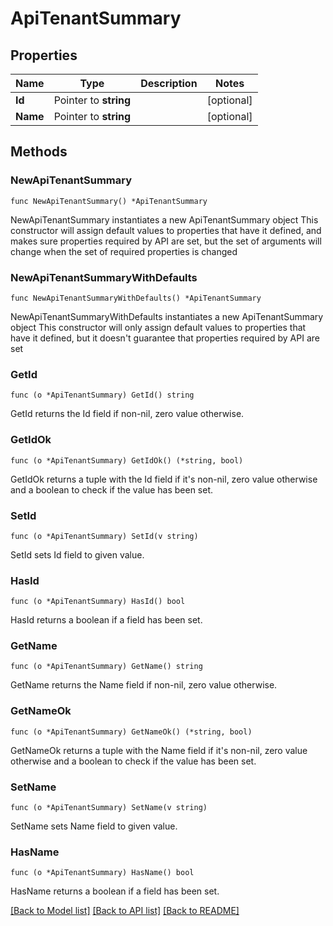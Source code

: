 # ApiTenantSummary

## Properties

Name | Type | Description | Notes
------------ | ------------- | ------------- | -------------
**Id** | Pointer to **string** |  | [optional] 
**Name** | Pointer to **string** |  | [optional] 

## Methods

### NewApiTenantSummary

`func NewApiTenantSummary() *ApiTenantSummary`

NewApiTenantSummary instantiates a new ApiTenantSummary object
This constructor will assign default values to properties that have it defined,
and makes sure properties required by API are set, but the set of arguments
will change when the set of required properties is changed

### NewApiTenantSummaryWithDefaults

`func NewApiTenantSummaryWithDefaults() *ApiTenantSummary`

NewApiTenantSummaryWithDefaults instantiates a new ApiTenantSummary object
This constructor will only assign default values to properties that have it defined,
but it doesn't guarantee that properties required by API are set

### GetId

`func (o *ApiTenantSummary) GetId() string`

GetId returns the Id field if non-nil, zero value otherwise.

### GetIdOk

`func (o *ApiTenantSummary) GetIdOk() (*string, bool)`

GetIdOk returns a tuple with the Id field if it's non-nil, zero value otherwise
and a boolean to check if the value has been set.

### SetId

`func (o *ApiTenantSummary) SetId(v string)`

SetId sets Id field to given value.

### HasId

`func (o *ApiTenantSummary) HasId() bool`

HasId returns a boolean if a field has been set.

### GetName

`func (o *ApiTenantSummary) GetName() string`

GetName returns the Name field if non-nil, zero value otherwise.

### GetNameOk

`func (o *ApiTenantSummary) GetNameOk() (*string, bool)`

GetNameOk returns a tuple with the Name field if it's non-nil, zero value otherwise
and a boolean to check if the value has been set.

### SetName

`func (o *ApiTenantSummary) SetName(v string)`

SetName sets Name field to given value.

### HasName

`func (o *ApiTenantSummary) HasName() bool`

HasName returns a boolean if a field has been set.


[[Back to Model list]](../README.md#documentation-for-models) [[Back to API list]](../README.md#documentation-for-api-endpoints) [[Back to README]](../README.md)


